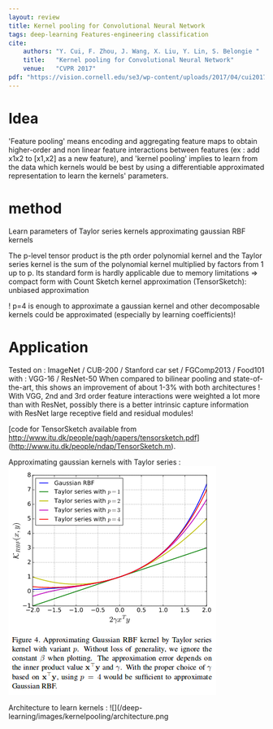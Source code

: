 ```yaml
---
layout: review
title: Kernel pooling for Convolutional Neural Network
tags: deep-learning Features-engineering classification
cite:
    authors: "Y. Cui, F. Zhou, J. Wang, X. Liu, Y. Lin, S. Belongie "
    title:   "Kernel pooling for Convolutional Neural Network"
    venue:   "CVPR 2017"
pdf: "https://vision.cornell.edu/se3/wp-content/uploads/2017/04/cui2017cvpr.pdf"
---
```


# Idea
  'Feature pooling' means encoding and aggregating feature maps to obtain higher-order and non linear feature interactions between features (ex : add x1x2 to [x1,x2] as a new feature), and 'kernel pooling' implies to learn from the data which kernels would be best by using a differentiable approximated representation to learn the kernels' parameters.
   
# method
  Learn parameters of Taylor series kernels approximating gaussian RBF kernels
  
  The p-level tensor product is the pth order polynomial kernel and the Taylor series kernel is the sum of the polynomial kernel multiplied by factors from 1 up to p.
	Its standard form is hardly applicable due to memory limitations => compact form with Count Sketch kernel approximation (TensorSketch): unbiased approximation
	
! p=4 is enough to approximate a gaussian kernel and other decomposable kernels could be approximated (especially by learning coefficients)!

# Application
Tested on : ImageNet / CUB-200 / Stanford car set / FGComp2013 / Food101 
with : VGG-16 / ResNet-50
When compared to bilinear pooling and state-of-the-art, this shows an improvement of about 1-3% with both architectures
! With VGG, 2nd and 3rd order feature interactions were weighted a lot more than with ResNet, possibly there is a better intrinsic capture information with ResNet large receptive field and residual modules!

[code for TensorSketch available from http://www.itu.dk/people/pagh/papers/tensorsketch.pdf]
(http://www.itu.dk/people/ndap/TensorSketch.m).

Approximating gaussian kernels with Taylor series :
![](/deep-learning/images/kernelpooling/gaussian-kernel-approx.png)

Architecture to learn kernels :
![](/deep-learning/images/kernelpooling/architecture.png




